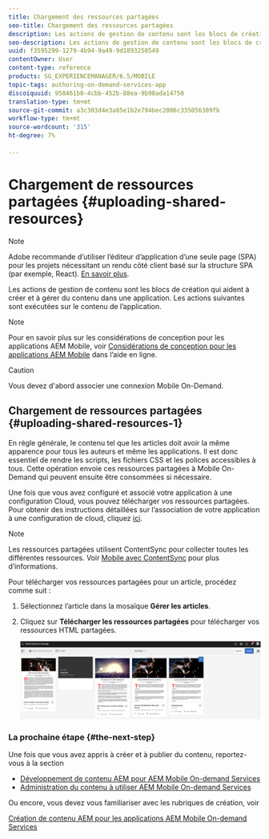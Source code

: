 ```yaml
---
title: Chargement des ressources partagées
seo-title: Chargement des ressources partagées
description: Les actions de gestion de contenu sont les blocs de création qui aident à créer et à gérer du contenu dans une application. Suivez cette page pour en savoir plus sur le téléchargement de ressources partagées.
seo-description: Les actions de gestion de contenu sont les blocs de création qui aident à créer et à gérer du contenu dans une application. Suivez cette page pour en savoir plus sur le téléchargement de ressources partagées.
uuid: f3595299-1279-4b94-9a49-9d1893250549
contentOwner: User
content-type: reference
products: SG_EXPERIENCEMANAGER/6.5/MOBILE
topic-tags: authoring-on-demand-services-app
discoiquuid: 958461b0-4cbb-452b-88ea-9b98ada14750
translation-type: tm+mt
source-git-commit: a3c303d4e3a85e1b2e794bec2006c335056309fb
workflow-type: tm+mt
source-wordcount: '315'
ht-degree: 7%

---
```



# Chargement de ressources partagées {#uploading-shared-resources}

>[!NOTE]
>
>Adobe recommande d’utiliser l’éditeur d’application d’une seule page (SPA) pour les projets nécessitant un rendu côté client basé sur la structure SPA (par exemple, React). [En savoir plus](/help/sites-developing/spa-overview.md).

Les actions de gestion de contenu sont les blocs de création qui aident à créer et à gérer du contenu dans une application. Les actions suivantes sont exécutées sur le contenu de l’application.

>[!NOTE]
>
>Pour en savoir plus sur les considérations de conception pour les applications AEM Mobile, voir [Considérations de conception pour les applications AEM Mobile](https://helpx.adobe.com/digital-publishing-solution/help/design-app.html) dans l’aide en ligne.

>[!CAUTION]
>
>Vous devez d&#39;abord associer une connexion Mobile On-Demand.

## Chargement de ressources partagées {#uploading-shared-resources-1}

En règle générale, le contenu tel que les articles doit avoir la même apparence pour tous les auteurs et même les applications. Il est donc essentiel de rendre les scripts, les fichiers CSS et les polices accessibles à tous. Cette opération envoie ces ressources partagées à Mobile On-Demand qui peuvent ensuite être consommées si nécessaire.

Une fois que vous avez configuré et associé votre application à une configuration Cloud, vous pouvez télécharger vos ressources partagées. Pour obtenir des instructions détaillées sur l’association de votre application à une configuration de cloud, cliquez [ici](/help/mobile/mobile-apps-ondemand-application-create-configure-action.md).

>[!NOTE]
>
>Les ressources partagées utilisent ContentSync pour collecter toutes les différentes ressources. Voir [Mobile avec ContentSync](/help/mobile/mobile-ondemand-contentsync.md) pour plus d’informations.

Pour télécharger vos ressources partagées pour un article, procédez comme suit :

1. Sélectionnez l’article dans la mosaïque **Gérer les articles**.
1. Cliquez sur **Télécharger les ressources partagées** pour télécharger vos ressources HTML partagées.

   ![chlimage_1-133](assets/chlimage_1-133.png)

### La prochaine étape {#the-next-step}

Une fois que vous avez appris à créer et à publier du contenu, reportez-vous à la section

* [Développement de contenu AEM pour AEM Mobile On-demand Services](/help/mobile/aem-mobile-on-demand.md)
* [Administration du contenu à utiliser AEM Mobile On-demand Services](/help/mobile/aem-mobile.md)

Ou encore, vous devez vous familiariser avec les rubriques de création, voir

[Création de contenu AEM pour les applications AEM Mobile On-demand Services](/help/mobile/mobile-apps-ondemand.md)
